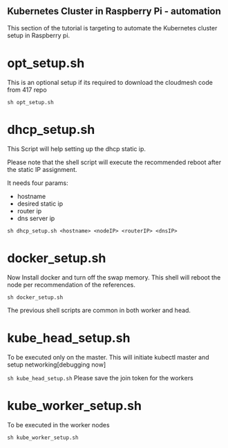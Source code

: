 ## Kubernetes Cluster in Raspberry Pi - automation
This section of the tutorial is targeting to automate the Kubernetes cluster setup in 
Raspberry pi.

# opt_setup.sh
This is an optional setup if its required to download the cloudmesh code from 417 repo

``
sh opt_setup.sh
``

# dhcp_setup.sh

This Script will help setting up the dhcp static ip.

Please note that the shell script will execute the recommended reboot after the static IP assignment.

It needs four params:
   - hostname
   - desired static ip
   - router ip
   - dns server ip

``
sh dhcp_setup.sh <hostname> <nodeIP> <routerIP> <dnsIP> 
``

# docker_setup.sh

Now Install docker and turn off the swap memory.
This shell will reboot the node per recommendation of the references. 

``
sh docker_setup.sh
``

The previous shell scripts are common in both worker and head.

# kube_head_setup.sh

To be executed only on the master.
This will initiate kubectl master and setup networking[debugging now]

``
sh kube_head_setup.sh
``
Please save the join token for the workers

 # kube_worker_setup.sh
 To be executed in the worker nodes

``
sh kube_worker_setup.sh
``

